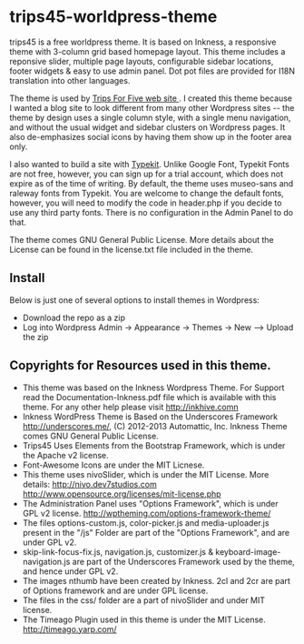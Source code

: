 trips45-worldpress-theme
========================

trips45 is a free worldpress theme.  It is based on Inkness, a responsive theme with 3-column grid based homepage layout. This theme includes a reponsive slider, multiple page layouts, configurable sidebar locations, footer widgets & easy to use admin panel. Dot pot files are provided for I18N translation into other languages.

The theme is used by [Trips For Five web site ](http://blog.trips45.com).  I created this theme because I wanted a blog site to look different from many other Wordpress sites -- the theme by design uses a single column style, with a single menu navigation, and without the usual widget and sidebar clusters on Wordpress pages.  It also de-emphasizes social icons by having them show up in the footer area only.


I also wanted to build a site with [Typekit](https://typekit.com/colophons/gsp6ccs).  Unlike Google Font, Typekit Fonts are not free, however, you can sign up for a trial account, which does not expire as of the time of writing.  By default, the theme uses museo-sans and raleway fonts from Typekit.  You are welcome to change the default fonts, however, you will need to modify the code in header.php if you decide to use any third party fonts.  There is no configuration in the Admin Panel to do that.

The theme comes GNU General Public License. More details about the License can be found in the license.txt file included in the theme. 

## Install

Below is just one of several options to install themes in Wordpress:  

* Download the repo as a zip
* Log into Wordpress Admin -> Appearance -> Themes -> New --> Upload the zip

## Copyrights for Resources used in this theme.
  
* This theme was based on the Inkness Wordpress Theme. For Support read the Documentation-Inkness.pdf file which is available with this theme. For any other help please visit http://inkhive.comn 
* Inkness WordPress Theme is Based on the Underscores Framework http://underscores.me/, (C) 2012-2013 Automattic, Inc. Inkness Theme comes GNU General Public License.
* Trips45 Uses Elements from the Bootstrap Framework, which is under the Apache v2 license.
* Font-Awesome Icons are under the MIT Licnese.
* This theme uses nivoSlider, which is under the MIT License. More details: 
	        http://nivo.dev7studios.com
	   		http://www.opensource.org/licenses/mit-license.php
* The Administration Panel uses "Options Framework", which is under GPL v2 license. http://wptheming.com/options-framework-theme/
* The files options-custom.js, color-picker.js and media-uploader.js present in the "/js" Folder are part of the "Options Framework", and are under GPL v2.
* skip-link-focus-fix.js, navigation.js, customizer.js & keyboard-image-navigation.js are part of the Underscores Framework used by the theme, and hence under GPL v2.
* The images nthumb have been created by Inkness. 2cl and 2cr are part of Options framework and are under GPL license.
* The files in the css/ folder are a part of nivoSlider and under MIT license.
* The Timeago Plugin used in this theme is under the MIT License. http://timeago.yarp.com/

